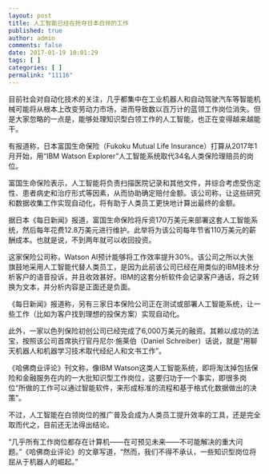 ```yaml
---
layout: post
title: 人工智能已经在抢夺日本白领的工作
published: true
author: admin
comments: false
date: 2017-01-19 10:01:29
tags: [ ]
categories: [ ]
permalink: "11116"
---
```

目前社会对自动化技术的关注，几乎都集中在工业机器人和自动驾驶汽车等智能机械可能将从根本上改变劳动力市场，进而导致数以百万计的蓝领工作岗位消失。但是大家忽略的一点是，能够处理知识型白领工作的人工智能，也正在变得越来越能干。

有报道称，日本富国生命保险（Fukoku Mutual Life Insurance）打算从2017年1月开始，用“IBM Watson Explorer”人工智能系统取代34名人类保险理赔员的岗位。

富国生命保险表示，人工智能将负责扫描医院记录和其他文件，并综合考虑受伤定性、患者病史和治疗形式等因素，从而协助确定赔付金额。该公司称，让这些研究和数据收集工作实现自动化，将有助于人类员工更快地计算出最终的金额。

据日本《每日新闻》报道，富国生命保险将斥资170万美元来部署这套人工智能系统，然后每年花费12.8万美元进行维护。此举将为该公司每年节省110万美元的薪酬成本。也就是说，不到两年就可以收回投资。

这家保险公司称，Watson AI预计能够将工作效率提升30%。该公司之所以大张旗鼓地采用人工智能代替人类员工，是因为此前该公司已经在用类似的IBM技术分析客户的语音投诉，并且收效甚好。IBM的这套分析软件会记录客户通话，将之转换为文本，并分析内容是正面还是负面。

《每日新闻》报道称，另有三家日本保险公司正在测试或部署人工智能系统，让一些工作（比如为客户找到理想的投保方案）实现自动化。

此外，一家以色列保险初创公司已经完成了6,000万美元的融资。其赖以成功的法宝，按照该公司首席执行官丹尼尔·施莱伯（Daniel Schreiber）话说，就是“用聊天机器人和机器学习技术取代经纪人和文书工作”。

《哈佛商业评论》刊文称，像IBM Watson这类人工智能系统，即将淘汰掉包括保险和金融服务在内的一大批知识型工作岗位，这要归功于一个事实，即很多岗位“所做的工作可以通过智能软件，来形成标准的流程和基于格式化数据做出的决策”。

不过，人工智能在白领岗位的推广普及会成为人类员工提升效率的工具，还是完全取而代之，目前还无法得出结论。

“几乎所有工作岗位都存在计算机——在可预见未来——不可能解决的重大问题。”《哈佛商业评论》的文章写道，“然而，我们不得不承认，一些知识型岗位将屈从于机器人的崛起。”